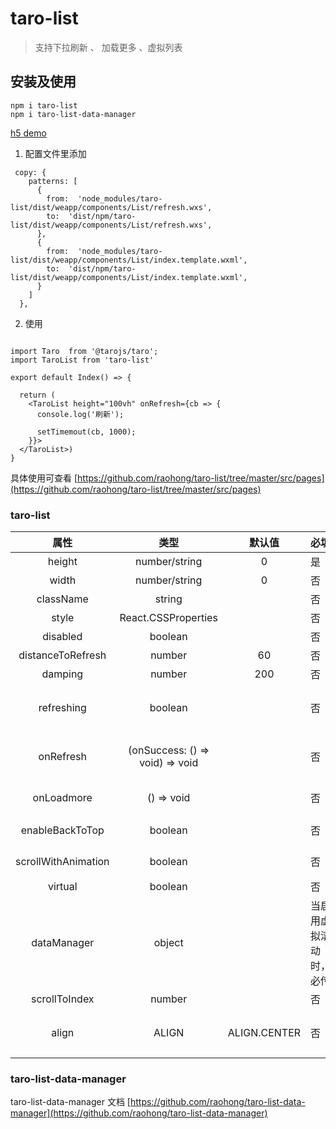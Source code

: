 # taro-list

> 支持下拉刷新 、 加载更多 、虚拟列表

## 安装及使用

```
npm i taro-list
npm i taro-list-data-manager

```

[h5 demo](https://raohong.github.io/taro-list/dist/index.html)

1. 配置文件里添加

```
 copy: {
    patterns: [
      {
        from:  'node_modules/taro-list/dist/weapp/components/List/refresh.wxs',
        to:  'dist/npm/taro-list/dist/weapp/components/List/refresh.wxs',
      },
      {
        from:  'node_modules/taro-list/dist/weapp/components/List/index.template.wxml',
        to:  'dist/npm/taro-list/dist/weapp/components/List/index.template.wxml',
      }
    ]
  },
```

2. 使用

```tsx

import Taro  from '@tarojs/taro';
import TaroList from 'taro-list'

export default Index() => {

  return (
    <TaroList height="100vh" onRefresh={cb => {
      console.log('刷新');

      setTimemout(cb, 1000);
    }}>
  </TaroList>)
}

```

具体使用可查看 [https://github.com/raohong/taro-list/tree/master/src/pages](https://github.com/raohong/taro-list/tree/master/src/pages)

### taro-list

|        属性         |              类型               |    默认值    | 必填                    | 说明                                          |
| :-----------------: | :-----------------------------: | :----------: | ----------------------- | --------------------------------------------- |
|       height        |          number/string          |      0       | 是                      | 组件高度，支持 css                            |
|        width        |          number/string          |      0       | 否                      | 组件宽度，支持 css                            |
|      className      |             string              |              | 否                      | 容器类名                                      |
|        style        |       React.CSSProperties       |              | 否                      | 容器样式                                      |
|      disabled       |             boolean             |              | 否                      | 禁用下拉刷新                                  |
|  distanceToRefresh  |             number              |      60      | 否                      | 刷新距离                                      |
|       damping       |             number              |     200      | 否                      | 最大下拉距离                                  |
|     refreshing      |             boolean             |              | 否                      | 是否处于刷新状态 （最大刷新时间 10s）         |
|      onRefresh      | (onSuccess: () => void) => void |              | 否                      | 刷新回调函数，参数 onSuccess 调用结束刷新状态 |
|     onLoadmore      |           () => void            |              | 否                      | 下拉加载更多回调函数                          |
|   enableBackToTop   |             boolean             |              | 否                      | 参考 ScrollView enableBackToTop               |
| scrollWithAnimation |             boolean             |              | 否                      | 参考 ScrollView scrollWithAnimation           |
|       virtual       |             boolean             |              | 否                      | 是否启用虚拟滚动                              |
|     dataManager     |             object              |              | 当启用虚拟滚动时， 必传 | VirtualList Data Manager                      |
|    scrollToIndex    |             number              |              | 否                      | 容器滚动 item index                           |
|        align        |              ALIGN              | ALIGN.CENTER | 否                      | 设置 scrollToIndex 滚动时滚动值对其方式       |

### taro-list-data-manager

taro-list-data-manager 文档 [https://github.com/raohong/taro-list-data-manager](https://github.com/raohong/taro-list-data-manager)
